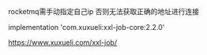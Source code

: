rocketmq需手动指定自己ip 否则无法获取正确的地址进行连接

implementation 'com.xuxueli:xxl-job-core:2.2.0'


https://www.xuxueli.com/xxl-job/
